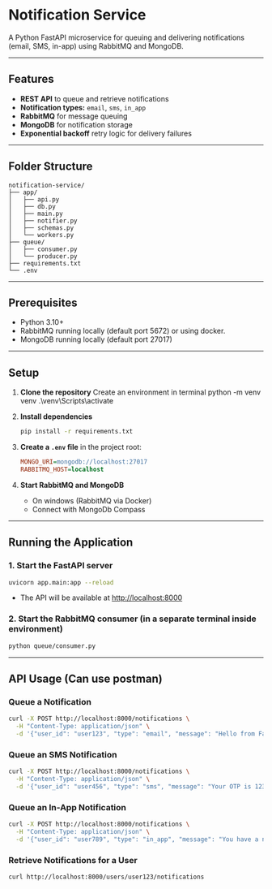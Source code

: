 # Notification Service

A Python FastAPI microservice for queuing and delivering notifications (email, SMS, in-app) using RabbitMQ and MongoDB.

---

## Features
- **REST API** to queue and retrieve notifications
- **Notification types:** `email`, `sms`, `in_app` 
- **RabbitMQ** for message queuing
- **MongoDB** for notification storage
- **Exponential backoff** retry logic for delivery failures

---

## Folder Structure
```
notification-service/
├── app/
│   ├── api.py
│   ├── db.py
│   ├── main.py
│   ├── notifier.py
│   ├── schemas.py
│   └── workers.py
├── queue/
│   ├── consumer.py
│   └── producer.py
├── requirements.txt
└── .env
```

---

## Prerequisites
- Python 3.10+
- RabbitMQ running locally (default port 5672) or using docker.
- MongoDB running locally (default port 27017)

---

## Setup

1. **Clone the repository**
    Create an environment in terminal
        python -m venv venv
        .\venv\Scripts\activate

2. **Install dependencies**
   ```sh
   pip install -r requirements.txt
   ```

3. **Create a `.env` file** in the project root:
   ```ini
   MONGO_URI=mongodb://localhost:27017
   RABBITMQ_HOST=localhost
   ```

4. **Start RabbitMQ and MongoDB**
   - On windows (RabbitMQ via Docker)
   - Connect with MongoDb Compass

---

## Running the Application

### 1. Start the FastAPI server
```sh
uvicorn app.main:app --reload
```
- The API will be available at [http://localhost:8000](http://localhost:8000)

### 2. Start the RabbitMQ consumer (in a separate terminal inside environment)
```sh
python queue/consumer.py
```

---

## API Usage (Can use postman)

### Queue a Notification
```sh
curl -X POST http://localhost:8000/notifications \
  -H "Content-Type: application/json" \
  -d '{"user_id": "user123", "type": "email", "message": "Hello from FastAPI!"}'
```

### Queue an SMS Notification
```sh
curl -X POST http://localhost:8000/notifications \
  -H "Content-Type: application/json" \
  -d '{"user_id": "user456", "type": "sms", "message": "Your OTP is 123456."}'
```

### Queue an In-App Notification
```sh
curl -X POST http://localhost:8000/notifications \
  -H "Content-Type: application/json" \
  -d '{"user_id": "user789", "type": "in_app", "message": "You have a new message!"}'
```

### Retrieve Notifications for a User
```sh
curl http://localhost:8000/users/user123/notifications
```







